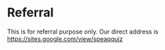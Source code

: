 # Referral
This is for referral purpose only. Our direct address is https://sites.google.com/view/speaqquiz
